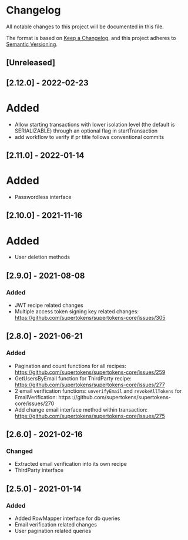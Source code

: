 # Changelog
All notable changes to this project will be documented in this file.

The format is based on [Keep a Changelog](https://keepachangelog.com/en/1.0.0/),
and this project adheres to [Semantic Versioning](https://semver.org/spec/v2.0.0.html).

## [Unreleased]

## [2.12.0] - 2022-02-23

# Added

- Allow starting transactions with lower isolation level (the default is SERIALIZABLE) through an optional flag in startTransaction
- add workflow to verify if pr title follows conventional commits

## [2.11.0] - 2022-01-14

# Added

- Passwordless interface

## [2.10.0] - 2021-11-16

# Added

- User deletion methods

## [2.9.0] - 2021-08-08
### Added
- JWT recipe related changes
- Multiple access token signing key related changes: https://github.com/supertokens/supertokens-core/issues/305

## [2.8.0] - 2021-06-21
### Added
- Pagination and count functions for all recipes: https://github.com/supertokens/supertokens-core/issues/259
- GetUsersByEmail function for ThirdParty recipe: https://github.com/supertokens/supertokens-core/issues/277
- 2 email verification functions: `unverifyEmail` and `revokeAllTokens` for EmailVerification: https
://github.com/supertokens/supertokens-core/issues/270 
- Add change email interface method within transaction: https://github.com/supertokens/supertokens-core/issues/275

## [2.6.0] - 2021-02-16
### Changed
- Extracted email verification into its own recipe
- ThirdParty interface

## [2.5.0] - 2021-01-14
### Added
- Added RowMapper interface for db queries
- Email verification related changes
- User pagination related queries
